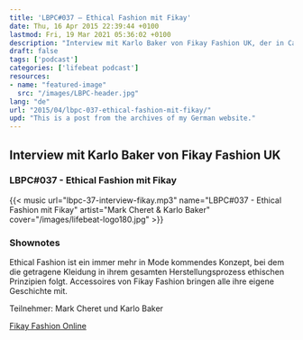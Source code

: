 ```yaml
---
title: 'LBPC#037 – Ethical Fashion mit Fikay'
date: Thu, 16 Apr 2015 22:39:44 +0100
lastmod: Fri, 19 Mar 2021 05:36:02 +0100
description: "Interview mit Karlo Baker von Fikay Fashion UK, der in Cambodia für employment, empowerment und education sorgt."
draft: false
tags: ['podcast']
categories: ['lifebeat podcast']
resources:
- name: "featured-image"
  src: "/images/LBPC-header.jpg"
lang: "de"
url: "2015/04/lbpc-037-ethical-fashion-mit-fikay/"
upd: "This is a post from the archives of my German website."
---
```


## Interview mit Karlo Baker von Fikay Fashion UK

### LBPC#037 - Ethical Fashion mit Fikay

{{< music url="lbpc-37-interview-fikay.mp3" name="LBPC#037 - Ethical Fashion mit Fikay" artist="Mark Cheret & Karlo Baker" cover="/images/lifebeat-logo180.jpg" >}}

### Shownotes

Ethical Fashion ist ein immer mehr in Mode kommendes Konzept, bei dem die getragene Kleidung in ihrem gesamten Herstellungsprozess ethischen Prinzipien folgt. Accessoires von Fikay Fashion bringen alle ihre eigene Geschichte mit.

Teilnehmer:
Mark Cheret und Karlo Baker

[Fikay Fashion Online](http://fikay.co.uk)

